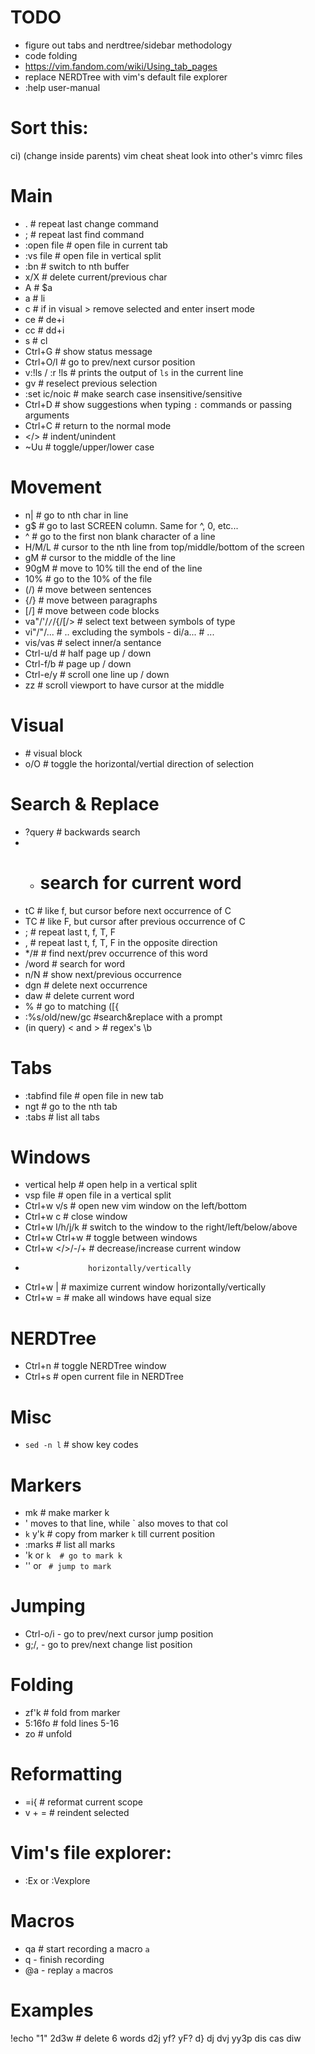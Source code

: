 # TODO

- figure out tabs and nerdtree/sidebar methodology
- code folding
- https://vim.fandom.com/wiki/Using_tab_pages
- replace NERDTree with vim's default file explorer
- :help user-manual

# Sort this:
ci)  (change inside parents)
vim cheat sheat
look into other's vimrc files

# Main

- .  # repeat last change command
- ;  # repeat last find command
- :open file  #  open file in current tab
- :vs file  # open file in vertical split
- :bn  # switch to nth buffer
- x/X  # delete current/previous char
- A  # $a
- a  # li
- c  # if in visual > remove selected and enter insert mode
- ce  # de+i
- cc  # dd+i
- s  # cl
- Ctrl+G  # show status message
- Ctrl+O/I  # go to prev/next cursor position
- v:!ls / :r !ls  # prints the output of `ls` in the current line
- gv  # reselect previous selection
- :set ic/noic  # make search case insensitive/sensitive
- Ctrl+D  # show suggestions when typing `:` commands or passing
            arguments
- Ctrl+C  # return to the normal mode
- </>  # indent/unindent
- ~Uu  # toggle/upper/lower case

# Movement

- n|  # go to nth char in line
- g$  # go to last SCREEN column. Same for ^, 0, etc...
- ^  # go to the first non blank character of a line
- H/M/L  # cursor to the nth line from top/middle/bottom of the screen
- gM  # cursor to the middle of the line
- 90gM  # move to 10% till the end of the line
- 10%  # go to the 10% of the file
- (/)  # move between sentences
- {/}  # move between paragraphs
- [/]  # move between code blocks
- va"/'/`/`/{/[/>  # select text between symbols of type
- vi"/"/...  # .. excluding the symbols - di/a... # ...
- vis/vas  # select inner/a sentance
- Ctrl-u/d  # half page up / down
- Ctrl-f/b  # page up / down
- Ctrl-e/y  # scroll one line up / down
- zz  # scroll viewport to have cursor at the middle

# Visual

- <c-v>  # visual block
- o/O  # toggle the horizontal/vertial direction of selection

# Search & Replace

- ?query  # backwards search
- *  # search for current word
- tC  # like f, but cursor before next occurrence of C
- TC  # like F, but cursor after previous occurrence of C
- ;  # repeat last t, f, T, F
- ,  # repeat last t, f, T, F in the opposite direction
- \*/#  # find next/prev occurrence of this word
- /word  # search for word
- n/N  # show next/previous occurrence
- dgn  # delete next occurrence
- daw  # delete current word
- %  # go to matching ([{
- :%s/old/new/gc  #search&replace with a prompt
- (in query) \< and \>  # regex's \b


# Tabs

- :tabfind file  # open file in new tab
- ngt  # go to the nth tab
- :tabs  # list all tabs

# Windows

- vertical help  # open help in a vertical split
- vsp file  # open file in a vertical split
- Ctrl+w v/s  # open new vim window on the left/bottom
- Ctrl+w c  # close window
- Ctrl+w l/h/j/k  # switch to the window to the right/left/below/above
- Ctrl+w Ctrl+w  # toggle between windows
- Ctrl+w </>/-/+  # decrease/increase current window
-                   horizontally/vertically
- Ctrl+w |  # maximize current window horizontally/vertically
- Ctrl+w =  # make all windows have equal size

# NERDTree

- Ctrl+n  # toggle NERDTree window
- Ctrl+s  # open current file in NERDTree

# Misc

- `sed -n l`  # show key codes

# Markers

- mk  # make marker k
- ' moves to that line, while \` also moves to that col
- `k` y'k  # copy from marker `k` till current position
- :marks  # list all marks
- 'k or `k  # go to mark k`
- '' or ``  # jump to mark ``

# Jumping
- Ctrl-o/i - go to prev/next cursor jump position
- g;/, - go to prev/next change list position

# Folding

- zf'k  # fold from marker
- 5:16fo  # fold lines 5-16
- zo  # unfold

# Reformatting

- =i{ # reformat current scope
- v + =  # reindent selected

# Vim's file explorer:

- :Ex or :Vexplore

# Macros

- qa  # start recording a macro `a`
- q - finish recording
- @a - replay `a` macros

# Examples

!echo "1"
2d3w  # delete 6 words
d<c-v>2j
yf?
yF?
d}
dj
dvj
yy3p
dis
cas
diw
